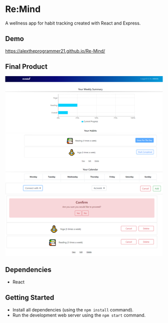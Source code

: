  # Re:Mind

A wellness app for habit tracking created with React and Express.


## Demo

https://alextheprogrammer21.github.io/Re-Mind/

## Final Product

!["screenshot of homepage"](https://raw.githubusercontent.com/alextheprogrammer21/Re-Mind/master/images/1.PNG)
!["Adding a new habit"](https://raw.githubusercontent.com/alextheprogrammer21/Re-Mind/master/images/2.PNG)
!["Deleting a habit"](https://raw.githubusercontent.com/alextheprogrammer21/Re-Mind/master/images/3.PNG)
## Dependencies

- React

## Getting Started

- Install all dependencies (using the `npm install` command).
- Run the development web server using the `npm start` command.
